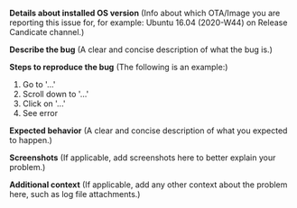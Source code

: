 **Details about installed OS version**
(Info about which OTA/Image you are reporting this issue for, for example: Ubuntu 16.04 (2020-W44) on Release Candicate channel.)

**Describe the bug**
(A clear and concise description of what the bug is.)

**Steps to reproduce the bug**
(The following is an example:)
1. Go to '...'
2. Scroll down to '...'
3. Click on '...'
4. See error

**Expected behavior**
(A clear and concise description of what you expected to happen.)

**Screenshots**
(If applicable, add screenshots here to better explain your problem.)

**Additional context**
(If applicable, add any other context about the problem here, such as log file attachments.)
